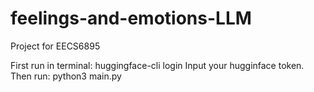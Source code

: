 # feelings-and-emotions-LLM
Project for EECS6895


First run in terminal: huggingface-cli login
Input your hugginface token.
Then run: python3 main.py